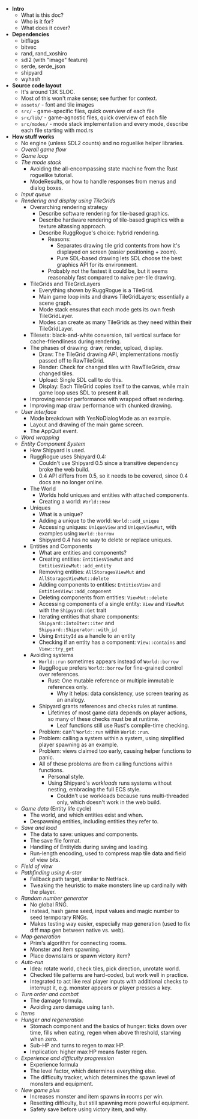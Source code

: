 - **Intro**
  - What is this doc?
  - Who is it for?
  - What does it cover?
- **Dependencies**
  - bitflags
  - bitvec
  - rand, rand\_xoshiro
  - sdl2 (with "image" feature)
  - serde, serde\_json
  - shipyard
  - wyhash
- **Source code layout**
  - It's around 13K SLOC.
  - Most of this won't make sense; see further for context.
  - `assets/` - font and tile images
  - `src/` - game-specific files, quick overview of each file
  - `src/lib/` - game-agnostic files, quick overview of each file
  - `src/modes/` - mode stack implementation and every mode, describe each file starting with mod.rs
- **How stuff works**
  - No engine (unless SDL2 counts) and no roguelike helper libraries.
  - *Overall game flow*
  - *Game loop*
  - *The mode stack*
    - Avoiding the all-encompassing state machine from the Rust roguelike tutorial.
    - ModeResults, or how to handle responses from menus and dialog boxes.
  - *Input queue*
  - *Rendering and display using TileGrids*
    - Overarching rendering strategy
      - Describe software rendering for tile-based graphics.
      - Describe hardware rendering of tile-based graphics with a texture altassing approach.
      - Describe RuggRogue's choice: hybrid rendering.
        - Reasons:
          - Separates drawing tile grid contents from how it's displayed on screen (easier positioning + zoom).
          - Pure SDL-based drawing lets SDL choose the best graphics API for its environment.
        - Probably not the fastest it could be, but it seems reasonably fast compared to naive per-tile drawing.
    - TileGrids and TileGridLayers
      - Everything shown by RuggRogue is a TileGrid.
      - Main game loop inits and draws TileGridLayers; essentially a scene graph.
      - Mode stack ensures that each mode gets its own fresh TileGridLayer.
      - Modes can create as many TileGrids as they need within their TileGridLayer.
    - Tilesets: black-and-white conversion, tall vertical surface for cache-friendliness during rendering.
    - The phases of drawing: draw, render, upload, display.
      - Draw: The TileGrid drawing API, implementations mostly passed off to RawTileGrid.
      - Render: Check for changed tiles with RawTileGrids, draw changed tiles.
      - Upload: Single SDL call to do this.
      - Display: Each TileGrid copies itself to the canvas, while main game loop uses SDL to present it all.
    - Improving render performance with wrapped offset rendering.
    - Improving map draw performance with chunked drawing.
  - *User interface*
    - Mode breakdown with YesNoDialogMode as an example.
    - Layout and drawing of the main game screen.
    - The AppQuit event.
  - *Word wrapping*
  - *Entity Component System*
    - How Shipyard is used.
    - RuggRogue uses Shipyard 0.4:
      - Couldn't use Shipyard 0.5 since a transitive dependency broke the web build.
      - 0.4 API differs from 0.5, so it needs to be covered, since 0.4 docs are no longer online.
    - The World
      - Worlds hold uniques and entities with attached components.
      - Creating a world: `World::new`
    - Uniques
      - What is a unique?
      - Adding a unique to the world: `World::add_unique`
      - Accessing uniques: `UniqueView` and `UniqueViewMut`, with examples using `World::borrow`
      - Shipyard 0.4 has no way to delete or replace uniques.
    - Entities and Components
      - What are entities and components?
      - Creating entities: `EntitiesViewMut` and `EntitiesViewMut::add_entity`
      - Removing entities: `AllStoragesViewMut` and `AllStoragesViewMut::delete`
      - Adding components to entities: `EntitiesView` and `EntitiesView::add_component`
      - Deleting components from entities: `ViewMut::delete`
      - Accessing components of a single entity: `View` and `ViewMut` with the `Shipyard::Get` trait
      - Iterating entities that share components: `Shipyard::IntoIter::iter` and `Shipyard::Shiperator::with_id`
      - Using `EntityId` as a handle to an entity
      - Checking if an entity has a component: `View::contains` and `View::try_get`
    - Avoiding systems
      - `World::run` sometimes appears instead of `World::borrow`
      - RuggRogue prefers `World::borrow` for fine-grained control over references.
        - Rust: One mutable reference or multiple immutable references only.
          - Why it helps: data consistency, use screen tearing as an analogy.
      - Shipyard grants references and checks rules at runtime.
        - Lifetimes of most game data depends on player actions, so many of these checks must be at runtime.
          - Leaf functions still use Rust's compile-time checking.
      - Problem: can't `World::run` within `World::run`.
      - Problem: calling a system within a system, using simplified player spawning as an example.
      - Problem: views claimed too early, causing helper functions to panic.
      - All of these problems are from calling functions within functions.
        - Personal style.
        - Using Shipyard's *workloads* runs systems without nesting, embracing the full ECS style.
          - Couldn't use workloads because runs multi-threaded only, which doesn't work in the web build.
  - *Game data* (Entity life cycle)
    - The world, and which entities exist and when.
    - Despawning entities, including entities they refer to.
  - *Save and load*
    - The data to save: uniques and components.
    - The save file format.
    - Handling of EntityIds during saving and loading.
    - Run-length encoding, used to compress map tile data and field of view bits.
  - *Field of view*
  - *Pathfinding using A-star*
    - Fallback path target, similar to NetHack.
    - Tweaking the heuristic to make monsters line up cardinally with the player.
  - *Random number generator*
    - No global RNG.
    - Instead, hash game seed, input values and magic number to seed termporary RNGs.
    - Makes testing way easier, especially map generation (used to fix diff map gen between native vs. web).
  - *Map generation*
    - Prim's algorithm for connecting rooms.
    - Monster and item spawning.
    - Place downstairs or spawn victory item?
  - *Auto-run*
    - Idea: rotate world, check tiles, pick direction, unrotate world.
    - Checked tile patterns are hard-coded, but work well in practice.
    - Integrated to act like real player inputs with additional checks to interrupt it, e.g. monster appears or player presses a key.
  - *Turn order and combat*
    - The damage formula.
    - Avoiding zero damage using tanh.
  - *Items*
  - *Hunger and regeneration*
    - Stomach component and the basics of hunger: ticks down over time, fills when eating, regen when above threshold, starving when zero.
    - Sub-HP and turns to regen to max HP.
    - Implication: higher max HP means faster regen.
  - *Experience and difficulty progression*
    - Experience formula
    - The level factor, which determines everything else.
    - The difficulty tracker, which determines the spawn level of monsters and equipment.
  - *New game plus*
    - Increases monster and item spawns in rooms per win.
    - Resetting difficulty, but still spawning more powerful equipment.
    - Safety save before using victory item, and why.
